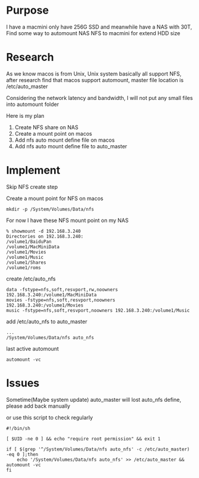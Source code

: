 # Purpose
I have a macmini only have 256G SSD and meanwhile have a NAS with 30T, Find some way to automount NAS NFS to macmini for extend HDD size

# Research
As we know macos is from Unix, Unix system basically all support NFS, after research find that macos support automount, master file location is /etc/auto_master

Considering the network latency and bandwidth, I will not put any small files into automount folder

Here is my plan

1. Create NFS share on NAS
2. Create a mount point on macos
3. Add nfs auto mount define file on macos
4. Add nfs auto mount define file to auto_master

# Implement

Skip NFS create step

Create a mount point for NFS on macos
```
mkdir -p /System/Volumes/Data/nfs
```

For now I have these NFS mount point on my NAS

```
% showmount -d 192.168.3.240
Directories on 192.168.3.240:
/volume1/BaiduPan
/volume1/MacMiniData
/volume1/Movies
/volume1/Music
/volume1/Shares
/volume1/roms
```

create /etc/auto_nfs 
```
data -fstype=nfs,soft,resvport,rw,noowners 192.168.3.240:/volume1/MacMiniData
movies -fstype=nfs,soft,resvport,noowners 192.168.3.240:/volume1/Movies
music -fstype=nfs,soft,resvport,noowners 192.168.3.240:/volume1/Music
```

add /etc/auto_nfs to auto_master
```
...
/System/Volumes/Data/nfs auto_nfs
```

last active automount
```
automount -vc
```

# Issues
Sometime(Maybe system update) auto_master will lost auto_nfs define, please add back manually

or use this script to check regularly

```
#!/bin/sh

[ $UID -ne 0 ] && echo "require root permission" && exit 1

if [ $(grep '^/System/Volumes/Data/nfs auto_nfs' -c /etc/auto_master) -eq 0 ];then
    echo '/System/Volumes/Data/nfs auto_nfs' >> /etc/auto_master && automount -vc
fi
```

